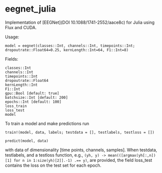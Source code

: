 # eegnet_julia
Implementation of [EEGNet](DOI 10.1088/1741-2552/aace8c) for Julia using Flux and CUDA.

Usage:

`model = eegnet(classes::Int, channels::Int, timepoints::Int; dropoutrate::Float64=0.25, kernLength::Int=64, F1::Int=8)`

Fields:

	classes::Int
	channels::Int
	timepoints::Int
	dropoutrate::Float64
	kernLength::Int
	F1::Int
	gpu::Bool [default: true]
	batchsize::Int [default: 200]
	epochs::Int [default: 100]
	loss_train
	loss_test
	model

To train a model and make predictions run

`train!(model, data, labels; testdata = [], testlabels, testloss = [])`

`predict(model, data)`

with data of dimensionality [time points, channels, samples]. When testdata, testlabels, and a testloss function, e.g., `(yh, y) -> mean(([argmax(yh[:,n])[1] for n in 1:size(yh)[2]].-1) .== y)`, are provided, the field loss_test contains the loss on the test set for each epoch.
